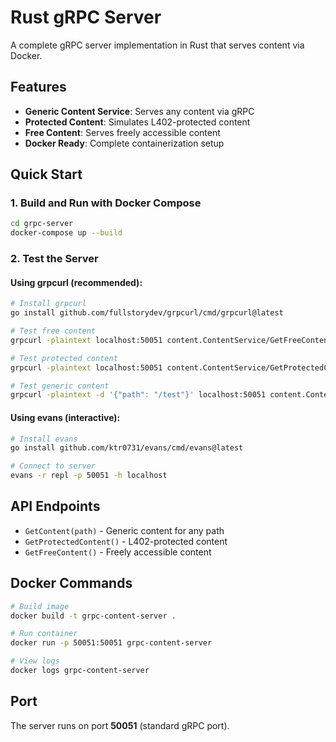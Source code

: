 # Rust gRPC Server

A complete gRPC server implementation in Rust that serves content via Docker.

## Features

- **Generic Content Service**: Serves any content via gRPC
- **Protected Content**: Simulates L402-protected content
- **Free Content**: Serves freely accessible content
- **Docker Ready**: Complete containerization setup

## Quick Start

### 1. Build and Run with Docker Compose
```bash
cd grpc-server
docker-compose up --build
```

### 2. Test the Server

#### Using grpcurl (recommended):
```bash
# Install grpcurl
go install github.com/fullstorydev/grpcurl/cmd/grpcurl@latest

# Test free content
grpcurl -plaintext localhost:50051 content.ContentService/GetFreeContent

# Test protected content
grpcurl -plaintext localhost:50051 content.ContentService/GetProtectedContent

# Test generic content
grpcurl -plaintext -d '{"path": "/test"}' localhost:50051 content.ContentService/GetContent
```

#### Using evans (interactive):
```bash
# Install evans
go install github.com/ktr0731/evans/cmd/evans@latest

# Connect to server
evans -r repl -p 50051 -h localhost
```

## API Endpoints

- `GetContent(path)` - Generic content for any path
- `GetProtectedContent()` - L402-protected content
- `GetFreeContent()` - Freely accessible content

## Docker Commands

```bash
# Build image
docker build -t grpc-content-server .

# Run container
docker run -p 50051:50051 grpc-content-server

# View logs
docker logs grpc-content-server
```

## Port

The server runs on port **50051** (standard gRPC port).
